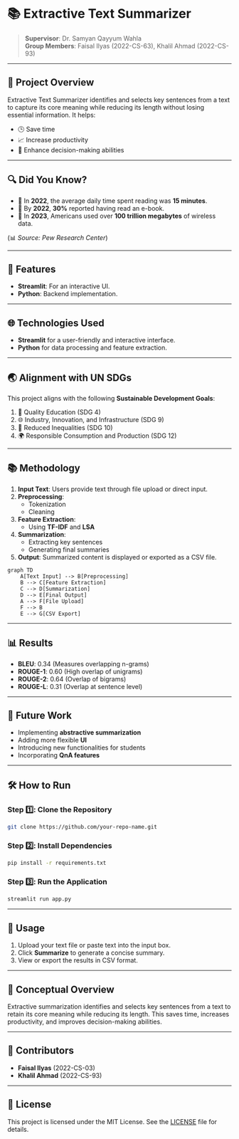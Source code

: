 # 📚 Extractive Text Summarizer

> **Supervisor**: Dr. Samyan Qayyum Wahla  
> **Group Members**: Faisal Ilyas (2022-CS-63), Khalil Ahmad (2022-CS-93)

---

## 🚀 Project Overview
Extractive Text Summarizer identifies and selects key sentences from a text to capture its core meaning while reducing its length without losing essential information. It helps:

- 🕒 Save time
- 📈 Increase productivity
- 🧠 Enhance decision-making abilities

---

## 🔍 Did You Know?

- 📖 In **2022**, the average daily time spent reading was **15 minutes**.
- 📘 By **2022**, **30%** reported having read an e-book.
- 📶 In **2023**, Americans used over **100 trillion megabytes** of wireless data.

(📊 *Source: Pew Research Center*)

---

## 🌟 Features

- **Streamlit**: For an interactive UI.
- **Python**: Backend implementation.

---

## 🌐 Technologies Used

- **Streamlit** for a user-friendly and interactive interface.
- **Python** for data processing and feature extraction.

---

## 🌏 Alignment with UN SDGs

This project aligns with the following **Sustainable Development Goals**:

1. 🏫 Quality Education (SDG 4)
2. 🌐 Industry, Innovation, and Infrastructure (SDG 9)
3. 🔄 Reduced Inequalities (SDG 10)
4. 🌍 Responsible Consumption and Production (SDG 12)

---

## 📚 Methodology

1. **Input Text**: Users provide text through file upload or direct input.
2. **Preprocessing**:
   - Tokenization
   - Cleaning
3. **Feature Extraction**:
   - Using **TF-IDF** and **LSA**
4. **Summarization**:
   - Extracting key sentences
   - Generating final summaries
5. **Output**: Summarized content is displayed or exported as a CSV file.

```mermaid
graph TD
    A[Text Input] --> B[Preprocessing]
    B --> C[Feature Extraction]
    C --> D[Summarization]
    D --> E[Final Output]
    A --> F[File Upload]
    F --> B
    E --> G[CSV Export]
```

---

## 📊 Results

- **BLEU**: 0.34 (Measures overlapping n-grams)
- **ROUGE-1**: 0.60 (High overlap of unigrams)
- **ROUGE-2**: 0.64 (Overlap of bigrams)
- **ROUGE-L**: 0.31 (Overlap at sentence level)

---

## 🔮 Future Work

- Implementing **abstractive summarization**
- Adding more flexible **UI**
- Introducing new functionalities for students
- Incorporating **QnA features**

---

## 🛠 How to Run

### Step 1️⃣: Clone the Repository
```bash
git clone https://github.com/your-repo-name.git
```

### Step 2️⃣: Install Dependencies
```bash
pip install -r requirements.txt
```

### Step 3️⃣: Run the Application
```bash
streamlit run app.py
```

---

## 🎯 Usage

1. Upload your text file or paste text into the input box.
2. Click **Summarize** to generate a concise summary.
3. View or export the results in CSV format.

---

## 🧠 Conceptual Overview
Extractive summarization identifies and selects key sentences from a text to retain its core meaning while reducing its length. This saves time, increases productivity, and improves decision-making abilities.

---

## 🤝 Contributors

- **Faisal Ilyas** (2022-CS-03)  
- **Khalil Ahmad** (2022-CS-93)  

---

## 📜 License

This project is licensed under the MIT License. See the [LICENSE](LICENSE) file for details.
